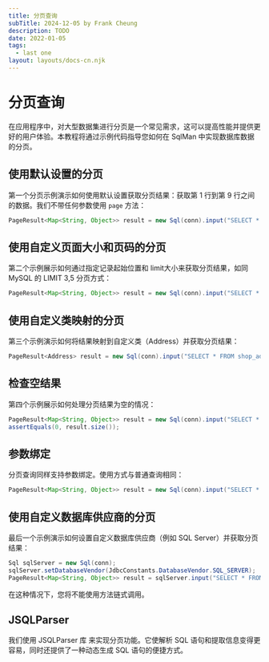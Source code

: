 ```yaml
---
title: 分页查询
subTitle: 2024-12-05 by Frank Cheung
description: TODO
date: 2022-01-05
tags:
  - last one
layout: layouts/docs-cn.njk
---
```

# 分页查询

在应用程序中，对大型数据集进行分页是一个常见需求，这可以提高性能并提供更好的用户体验。本教程将通过示例代码指导您如何在 SqlMan 中实现数据库数据的分页。

## 使用默认设置的分页

第一个分页示例演示如何使用默认设置获取分页结果：获取第 1 行到第 9 行之间的数据。我们不带任何参数使用 `page` 方法：

```java
PageResult<Map<String, Object>> result = new Sql(conn).input("SELECT * FROM article").page();
```

## 使用自定义页面大小和页码的分页
第二个示例展示如何通过指定记录起始位置和 limit大小来获取分页结果，如同 MySQL 的 LIMIT 3,5 分页方式：

```java
PageResult<Map<String, Object>> result = new Sql(conn).input("SELECT * FROM article").page(3, 5);
 ```

## 使用自定义类映射的分页
第三个示例演示如何将结果映射到自定义类（Address）并获取分页结果：

```java
PageResult<Address> result = new Sql(conn).input("SELECT * FROM shop_address").page(Address.class, 1, 2);
```

## 检查空结果
第四个示例展示如何处理分页结果为空的情况：

```java
PageResult<Map<String, Object>> result = new Sql(conn).input("SELECT * FROM shop_address").page(Address.class, 100, 2);
assertEquals(0, result.size());
```

## 参数绑定
分页查询同样支持参数绑定。使用方式与普通查询相同：

```java
PageResult<Map<String, Object>> result = new Sql(conn).input("SELECT * FROM shop_address where stat = ?", 1).page();
```

## 使用自定义数据库供应商的分页
最后一个示例演示如何设置自定义数据库供应商（例如 SQL Server）并获取分页结果：

```java
Sql sqlServer = new Sql(conn);
sqlServer.setDatabaseVendor(JdbcConstants.DatabaseVendor.SQL_SERVER);
PageResult<Map<String, Object>> result = sqlServer.input("SELECT * FROM article").page();
```

在这种情况下，您将不能使用方法链式调用。

## JSQLParser
我们使用 JSQLParser 库 来实现分页功能。它使解析 SQL 语句和提取信息变得更容易，同时还提供了一种动态生成 SQL 语句的便捷方式。